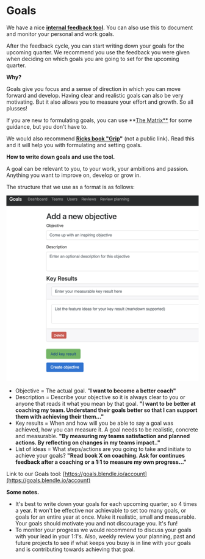 # Goals

We have a nice **[internal feedback tool](https://goals.blendle.io/account).** You can also use this to document and monitor your personal and work goals.

After the feedback cycle, you can start writing down your goals for the upcoming quarter. We recommend you use the feedback you were given when deciding on which goals you are going to set for the upcoming quarter.

**Why?**

Goals give you focus and a sense of direction in which you can move forward and develop. Having clear and realistic goals can also be very motivating. But it also allows you to measure your effort and growth. So all plusses! 

If you are new to formulating goals, you can use **[The Matrix**](https://docs.google.com/spreadsheets/d/1HO4cEH0dguBywUzjT3FMUSGiJbgGjOQDdaILl0BaJME/edit#gid=674352312) for some guidance, but you don't have to.

We would also recommend **[Ricks book "Grip](https://drive.google.com/drive/my-drive)"** (not a public link)**.** Read this and it will help you with formulating and setting goals.

**How to write down goals and use the tool.**

A goal can be relevant to you, to your work, your ambitions and passion. Anything you want to improve on, develop or grow in.

The structure that we use as a format is as follows:

![Goals%203c154bcf4aaa4ebd8fa22e38c17dd033/Schermafbeelding_2019-03-06_om_13.33.57.png](Goals%203c154bcf4aaa4ebd8fa22e38c17dd033/Schermafbeelding_2019-03-06_om_13.33.57.png)

- Objective = The actual goal. "**I want to become a better coach"**
- Description = Describe your objective so it is always clear to you or anyone that reads it what you mean by that goal. **"I want to be better at coaching my team. Understand their goals better so that I can support them with achieving their them..."**
- Key results = When and how will you be able to say a goal was achieved, how you can measure it. A goal needs to be realistic, concrete and measurable. **"By measuring my teams satisfaction and planned actions. By reflecting on changes in my teams impact.."**
- List of ideas = What steps/actions are you going to take and initiate to achieve your goals? **"Read book X on coaching. Ask for continues feedback after a coaching or a 1:1 to measure my own progress..."**

Link to our Goals tool: [https://goals.blendle.io/account](https://goals.blendle.io/account)

**Some notes.**

- It's best to write down your goals for each upcoming quarter, so 4 times a year. It won't be effective nor achievable to set too many goals, or goals for an entire year at once. Make it realistic, small and measurable. Your goals should motivate you and not discourage you. It's fun!
- To monitor your progress we would recommend to discuss your goals with your lead in your 1:1's. Also, weekly review your planning, past and future projects to see if what keeps you busy is in line with your goals and is contributing towards achieving that goal.